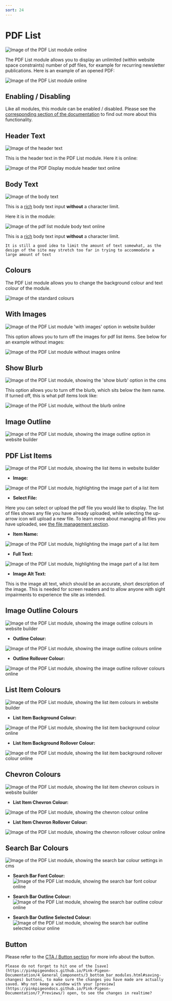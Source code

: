 ```yaml
---
sort: 24
---
```


# PDF List

![Image of the PDF List module online](https://raw.githubusercontent.com/pinkpigeondocs/Pink-Pigeon-Documentation/master/docs/6_Modules/images/24_pdf_list_online.png)

The PDF List module allows you to display an unlimited (within website space constraints) number of pdf files, for example for recurring newsletter publications. Here is an example of an opened PDF:

![Image of the PDF List module online](https://raw.githubusercontent.com/pinkpigeondocs/Pink-Pigeon-Documentation/master/docs/6_Modules/images/24_pdf_list_online_pdf_display.png)


## Enabling / Disabling

Like all modules, this module can be enabled / disabled. Please see the [corresponding section of the documentation][endis] to find out more about this functionality.

[endis]: https://pinkpigeondocs.github.io/Pink-Pigeon-Documentation/4_General_Components/4_enabling_disabling_modules.html

## Header Text

![Image of the header text](https://raw.githubusercontent.com/pinkpigeondocs/Pink-Pigeon-Documentation/master/docs/common_elements_images/header_text.png)

This is the header text in the PDF List module. Here it is online:

![Image of the PDF Display module header text online](https://raw.githubusercontent.com/pinkpigeondocs/Pink-Pigeon-Documentation/master/docs/6_Modules/images/24_pdf_list_online_header_text.png)

## Body Text

![Image of the body text](https://raw.githubusercontent.com/pinkpigeondocs/Pink-Pigeon-Documentation/master/docs/common_elements_images/body_text.png)

This is a [rich](https://pinkpigeondocs.github.io/Pink-Pigeon-Documentation/4_General_Components/6_rich_text_editing.html) body text input **without** a character limit.

Here it is in the module:

![Image of the  pdf list module body text online](https://raw.githubusercontent.com/pinkpigeondocs/Pink-Pigeon-Documentation/master/docs/6_Modules/images/24_pdf_list_online_body_text.png)


This is a [rich](https://pinkpigeondocs.github.io/Pink-Pigeon-Documentation/4_General_Components/6_rich_text_editing.html) body text input **without** a character limit.

```tip
It is still a good idea to limit the amount of text somewhat, as the design of the site may stretch too far in trying to accommodate a large amount of text
```

## Colours

The PDF List module allows you to change the background colour and text colour of the module.

![Image of the standard colours](https://raw.githubusercontent.com/pinkpigeondocs/Pink-Pigeon-Documentation/master/docs/common_elements_images/standard_colours.png)

## With Images

![Image of the PDF List module 'with images' option in website builder](https://raw.githubusercontent.com/pinkpigeondocs/Pink-Pigeon-Documentation/master/docs/6_Modules/images/24_pdf_list_cms_with_images.png)

This option allows you to turn off the images for pdf list items. See below for an example without images:

![Image of the PDF List module without images online](https://raw.githubusercontent.com/pinkpigeondocs/Pink-Pigeon-Documentation/master/docs/6_Modules/images/24_pdf_list_online_without_images.png)


## Show Blurb

![Image of the PDF List module, showing the 'show blurb' option in the cms](https://raw.githubusercontent.com/pinkpigeondocs/Pink-Pigeon-Documentation/master/docs/6_Modules/images/24_pdf_list_cms_show_blurb.png)

This option allows you to turn off the blurb, which sits below the item name. If turned off, this is what pdf items look like:

![Image of the PDF List module, without the blurb online](https://raw.githubusercontent.com/pinkpigeondocs/Pink-Pigeon-Documentation/master/docs/6_Modules/images/24_pdf_list_online_without_blurb.png)


## Image Outline

![Image of the PDF List module, showing the image outline option in website builder](https://raw.githubusercontent.com/pinkpigeondocs/Pink-Pigeon-Documentation/master/docs/6_Modules/images/24_pdf_list_cms_image_outline.png)

## PDF List Items

![Image of the  PDF List module, showing the list items in website builder](https://raw.githubusercontent.com/pinkpigeondocs/Pink-Pigeon-Documentation/master/docs/6_Modules/images/24_pdf_list_cms_pdf_list_items.png)

- **Image:**

![Image of the  PDF List module, highlighting the image part of a list item](https://raw.githubusercontent.com/pinkpigeondocs/Pink-Pigeon-Documentation/master/docs/6_Modules/images/24_pdf_list_online_image.png)

- **Select File:**

Here you can select or upload the pdf file you would like to display. The list of files shows any file you have already uploaded, while selecting the up-arrow icon will upload a new file. To learn more about managing all files you have uploaded, see [the file management section](https://pinkpigeondocs.github.io/Pink-Pigeon-Documentation/4_General_Components/10_file_management.html).

- **Item Name:**

![Image of the  PDF List module, highlighting the image part of a list item](https://raw.githubusercontent.com/pinkpigeondocs/Pink-Pigeon-Documentation/master/docs/6_Modules/images/24_pdf_list_online_item_name.png)

- **Full Text:**

![Image of the  PDF List module, highlighting the image part of a list item](https://raw.githubusercontent.com/pinkpigeondocs/Pink-Pigeon-Documentation/master/docs/6_Modules/images/24_pdf_list_online_item_blurb.png)

- **Image Alt Text:**

This is the image alt text, which should be an accurate, short description of the image. This is needed for screen readers and to allow anyone with sight impairments to experience the site as intended.

## Image Outline Colours

![Image of the PDF List module, showing the image outline colours in website builder](https://raw.githubusercontent.com/pinkpigeondocs/Pink-Pigeon-Documentation/master/docs/6_Modules/images/24_pdf_list_cms_image_outline_colours.png)

- **Outline Colour:**

![Image of the PDF List module, showing the image outline colours online](https://raw.githubusercontent.com/pinkpigeondocs/Pink-Pigeon-Documentation/master/docs/6_Modules/images/24_pdf_list_online_image_outline_colour.png)

- **Outline Rollover Colour:**

![Image of the PDF List module, showing the image outline rollover colours online](https://raw.githubusercontent.com/pinkpigeondocs/Pink-Pigeon-Documentation/master/docs/6_Modules/images/24_pdf_list_online_image_outline_rollover_colour.png)


## List Item Colours

![Image of the  PDF List module, showing the list item colours in website builder](https://raw.githubusercontent.com/pinkpigeondocs/Pink-Pigeon-Documentation/master/docs/6_Modules/images/24_pdf_list_cms_list_item_colours.png)

- **List Item Background Colour:**

![Image of the  PDF List module, showing the list item background colour online](https://raw.githubusercontent.com/pinkpigeondocs/Pink-Pigeon-Documentation/master/docs/6_Modules/images/24_pdf_list_online_item_background.png)

- **List Item Background Rollover Colour:**

![Image of the  PDF List module, showing the list item background rollover colour online](https://raw.githubusercontent.com/pinkpigeondocs/Pink-Pigeon-Documentation/master/docs/6_Modules/images/24_pdf_list_online_item_background_rollover.png)


## Chevron Colours

![Image of the  PDF List module, showing the list item chevron colours in website builder](https://raw.githubusercontent.com/pinkpigeondocs/Pink-Pigeon-Documentation/master/docs/6_Modules/images/24_pdf_list_cms_chevron_colours.png)

- **List Item Chevron Colour:**

![Image of the PDF List module, showing the chevron colour online](https://raw.githubusercontent.com/pinkpigeondocs/Pink-Pigeon-Documentation/master/docs/6_Modules/images/24_pdf_list_online_chevron_colour.png)

- **List Item Chevron Rollover Colour:**

![Image of the PDF List module, showing the chevron rollover colour online](https://raw.githubusercontent.com/pinkpigeondocs/Pink-Pigeon-Documentation/master/docs/6_Modules/images/24_pdf_list_online_chevron_rollover_colour.png)



## Search Bar Colours

![Image of the PDF List module, showing the search bar colour settings in cms](https://raw.githubusercontent.com/pinkpigeondocs/Pink-Pigeon-Documentation/master/docs/6_Modules/images/24_pdf_list_cms_search_bar_colours.png)

- **Search Bar Font Colour:**
![Image of the PDF List module, showing the search bar font colour online](https://raw.githubusercontent.com/pinkpigeondocs/Pink-Pigeon-Documentation/master/docs/6_Modules/images/24_pdf_list_online_search_bar_font.png)

- **Search Bar Outline Colour:**
![Image of the PDF List module, showing the search bar outline colour online](https://raw.githubusercontent.com/pinkpigeondocs/Pink-Pigeon-Documentation/master/docs/6_Modules/images/24_pdf_list_online_search_bar_outline.png)

- **Search Bar Outline Selected Colour:**
![Image of the PDF List module, showing the search bar outline selected colour online](https://raw.githubusercontent.com/pinkpigeondocs/Pink-Pigeon-Documentation/master/docs/6_Modules/images/24_pdf_list_online_search_bar_outline_focus.png)



## Button

Please refer to the [CTA / Button section](https://pinkpigeondocs.github.io/Pink-Pigeon-Documentation/4_General_Components/5_CTA_button.html) for more info about the button.

```tip
Please do not forget to hit one of the [save](https://pinkpigeondocs.github.io/Pink-Pigeon-Documentation/4_General_Components/3_bottom_bar_modules.html#saving-changes) buttons, to make sure the changes you have made are actually saved. Why not keep a window with your [preview](https://pinkpigeondocs.github.io/Pink-Pigeon-Documentation/7_Previews/) open, to see the changes in realtime?
```